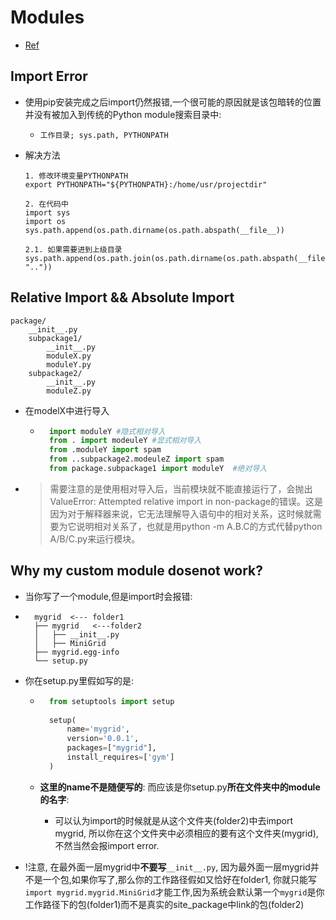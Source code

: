 # Modules

- [Ref](https://blog.csdn.net/Levy_96/article/details/86629444)

## Import Error

- 使用pip安装完成之后import仍然报错,一个很可能的原因就是该包暗转的位置并没有被加入到传统的Python module搜索目录中:

    - `工作目录; sys.path, PYTHONPATH`

- 解决方法

    ```
    1. 修改环境变量PYTHONPATH
    export PYTHONPATH="${PYTHONPATH}:/home/usr/projectdir"
    
    2. 在代码中
    import sys
    import os
    sys.path.append(os.path.dirname(os.path.abspath(__file__))
    
    2.1. 如果需要进到上级目录
    sys.path.append(os.path.join(os.path.dirname(os.path.abspath(__file__), ".."))
    ```

## Relative Import && Absolute Import

```
package/
    __init__.py
    subpackage1/
        __init__.py
        moduleX.py
        moduleY.py
    subpackage2/
        __init__.py
        moduleZ.py
```

- 在modelX中进行导入

    - ```python
        import moduleY #隐式相对导入
        from . import modeuleY #显式相对导入
        from .moduleY import spam
        from ..subpackage2.modeuleZ import spam
        from package.subpackage1 import moduleY  #绝对导入
        ```

- > 需要注意的是使用相对导入后，当前模块就不能直接运行了，会抛出ValueError: Attempted relative import in non-package的错误。这是因为对于解释器来说，它无法理解导入语句中的相对关系，这时候就需要为它说明相对关系了，也就是用python -m A.B.C的方式代替python A/B/C.py来运行模块。

    

## Why my custom module dosenot work?

- 当你写了一个module,但是import时会报错:

- ```
    mygrid  <--- folder1
    ├── mygrid   <---folder2
    │   ├── __init__.py
    │   ├── MiniGrid
    ├── mygrid.egg-info
    └── setup.py
    ```
    

    
- 你在setup.py里假如写的是:

    - ```python
        from setuptools import setup
        
        setup(
            name='mygrid',
            version='0.0.1',
            packages=["mygrid"],
            install_requires=['gym']
        )
        ```

    - **这里的name不是随便写的**: 而应该是你setup.py**所在文件夹中的module的名字**:

        - 可以认为import的时候就是从这个文件夹(folder2)中去import mygrid, 所以你在这个文件夹中必须相应的要有这个文件夹(mygrid), 不然当然会报import error.
    
- !注意, 在最外面一层mygrid中**不要写**`__init__.py`, 因为最外面一层mygrid并不是一个包,如果你写了,那么你的工作路径假如又恰好在folder1, 你就只能写`import mygrid.mygrid.MiniGrid`才能工作,因为系统会默认第一个`mygrid`是你工作路径下的包(folder1)而不是真实的site_package中link的包(folder2)